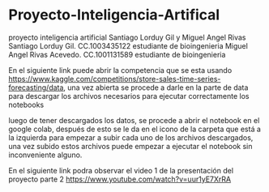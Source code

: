 # Proyecto-Inteligencia-Artifical
proyecto inteligencia artificial Santiago Lorduy Gil y Miguel Angel Rivas
Santiago Lorduy Gil. CC.1003435122 estudiante de bioingenieria 
Miguel Angel Rivas Acevedo. CC.1001131589 estudiante de bioingenieria 

En el siguiente link puede abrir la competencia que se esta usando https://www.kaggle.com/competitions/store-sales-time-series-forecasting/data, una vez abierta se procede a darle en la parte de data para descargar los archivos necesarios para ejecutar correctamente los notebooks

luego de tener descargados los datos, se procede a abrir el notebook en el google colab, después de esto se le da en el icono de la carpeta que está a la izquierda para empezar a subir cada uno de los archivos descargados, una vez subido estos archivos puede empezar a ejecutar el notebook sin inconveniente alguno. 

En el siguiente link podra observar el video 1 de la presentación del proyecto parte 2
https://www.youtube.com/watch?v=uur1yE7XrRA
